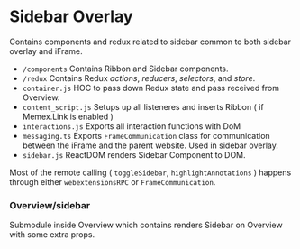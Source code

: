 # Sidebar Overlay

Contains components and redux related to sidebar common to both sidebar overlay and iFrame.

-   `/components` Contains Ribbon and Sidebar components.
-   `/redux` Contains Redux _actions_, _reducers_, _selectors_, and _store_.
-   `container.js` HOC to pass down Redux state and pass received from Overview.
-   `content_script.js` Setups up all listeneres and inserts Ribbon ( if Memex.Link is enabled )
-   `interactions.js` Exports all interaction functions with DoM
-   `messaging.ts` Exports `FrameCommunication` class for communication between the iFrame and the parent website. Used in sidebar overlay.
-   `sidebar.js` ReactDOM renders Sidebar Component to DOM.

Most of the remote calling ( `toggleSidebar`, `highlightAnnotations` ) happens through either `webextensionsRPC` or `FrameCommunication`.

### Overview/sidebar

Submodule inside Overview which contains renders Sidebar on Overview with some extra props.
